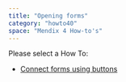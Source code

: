 ```yaml
---
title: "Opening forms"
category: "howto40"
space: "Mendix 4 How-to's"
---
```

Please select a How To:

*   [Connect forms using buttons](connect-forms-using-buttons)